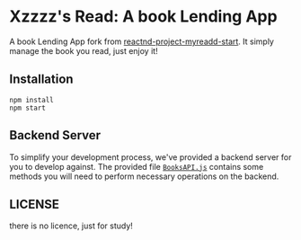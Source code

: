 # Xzzzz's Read: A book Lending App

A book Lending App fork from [reactnd-project-myreadd-start](https://github.com/195286381/reactnd-project-myreads-starter). It simply manage the book you read, just enjoy it!

## Installation

    npm install
    npm start

## Backend Server

To simplify your development process, we've provided a backend server for you to develop against. The provided file [`BooksAPI.js`](src/BooksAPI.js) contains some methods you will need to perform necessary operations on the backend.

## LICENSE

there is no licence, just for study!

